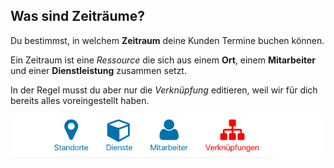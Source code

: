## Was sind Zeiträume?

Du bestimmst, in welchem **Zeitraum** deine Kunden Termine buchen können.

Ein Zeitraum ist eine *Ressource* die sich aus einem **Ort**, einem **Mitarbeiter** und einer **Dienstleistung** zusammen setzt.

In der Regel musst du aber nur die *Verknüpfung* editieren, weil wir für dich bereits alles voreingestellt haben.

![Was sind Zeiträume](./assets/place_service_worker_link.jpg)
